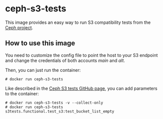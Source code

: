 # ceph-s3-tests

This image provides an easy way to run S3 compatibility tests from the [Ceph project](http://ceph.com).

## How to use this image

You need to customize the config file to point the host to your S3 endpoint and
change the credentials of both accounts *main* and *alt*.  

Then, you can just run the container:

```console
# docker run ceph-s3-tests
```

Like described in the [Ceph S3 tests GitHub page](https://github.com/ceph/s3-tests), 
you can add parameters to the container:

```console
# docker run ceph-s3-tests -v --collect-only
# docker run ceph-s3-tests s3tests.functional.test_s3:test_bucket_list_empty
```
